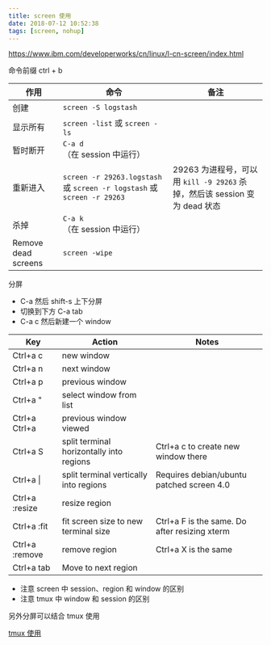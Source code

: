 ```yaml
---
title: screen 使用
date: 2018-07-12 10:52:38
tags: [screen, nohup]
---
```


<https://www.ibm.com/developerworks/cn/linux/l-cn-screen/index.html>

<!--more-->

命令前缀 ctrl + b

|         作用        |                                   命令                                  |                                    备注                                    |
|---------------------|-------------------------------------------------------------------------|----------------------------------------------------------------------------|
| 创建                | `screen -S logstash`                                                    |                                                                            |
| 显示所有            | `screen -list` 或 `screen -ls`                                          |                                                                            |
| 暂时断开            | `C-a d`（在 session 中运行）                                            |                                                                            |
| 重新进入            | `screen -r 29263.logstash` 或 `screen -r logstash` 或 `screen -r 29263` | 29263 为进程号，可以用 `kill -9 29263` 杀掉，然后该 session 变为 dead 状态 |
| 杀掉                | `C-a k`（在 session 中运行）                                            |                                                                            |
| Remove dead screens | `screen -wipe`                                                          |                                                                            |

分屏

* C-a 然后 shift-s 上下分屏
* 切换到下方 C-a tab
* C-a c 然后新建一个 window


|      Key       |                  Action                  |                     Notes                     |
|----------------|------------------------------------------|-----------------------------------------------|
| Ctrl+a c       | new window                               |                                               |
| Ctrl+a n       | next window                              |                                               |
| Ctrl+a p       | previous window                          |                                               |
| Ctrl+a "       | select window from list                  |                                               |
| Ctrl+a Ctrl+a  | previous window viewed                   |                                               |
| Ctrl+a S       | split terminal horizontally into regions | Ctrl+a c to create new window there           |
| Ctrl+a &#124;  | split terminal vertically into regions   | Requires debian/ubuntu patched screen 4.0     |
| Ctrl+a :resize | resize region                            |                                               |
| Ctrl+a :fit    | fit screen size to new terminal size     | Ctrl+a F is the same. Do after resizing xterm |
| Ctrl+a :remove | remove region                            | Ctrl+a X is the same                          |
| Ctrl+a tab     | Move to next region                      |                                               |


* 注意 screen 中 session、region 和 window 的区别
* 注意 tmux 中 window 和 session 的区别


另外分屏可以结合 tmux 使用

[tmux 使用](../../../../2017/08/22/tmux-使用/)


